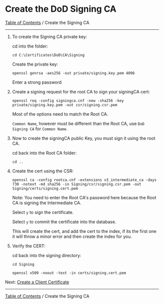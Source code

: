 # Create the DoD Signing CA

[Table of Contents](../../README.md#table-of-contents) / Create the Signing CA

------------------------------------------------------------

1. To create the Signing CA private key:

    cd into the folder:

       cd C:\Certificates\DoD\CA\Signing

    Create the private key:

       openssl genrsa -aes256 -out private/signing.key.pem 4096

    Enter a strong password

2. Create a signing request for the root CA to sign your signingCA cert:

       openssl req -config signingca.cnf -new -sha256 -key private/signing.key.pem -out csr/signing.csr.pem

   Most of the options need to match the Root CA.

   `Common Name`, however must be different than the Root CA, use `DoD Signing CA` for `Common Name`.

3. Now to create the signingCA public Key, you must sign it using the root CA.

   cd back into the Root CA folder:

       cd ..

4. Create the cert using the CSR:

       openssl ca -config rootca.cnf -extensions v3_intermediate_ca -days 730 -notext -md sha256 -in Signing/csr/signing.csr.pem -out Signing/certs/signing.cert.pem

   Note: You need to enter the Root CA's password here because the Root CA is signing the Intermediate CA.

   Select `y` to sign the certificate.

   Select `y` to commit the certificate into the database.

   This will create the cert, and add the cert to the index, if its the first one it will throw a minor error and then create the index for you.

5. Verify the CERT:

   cd back into the signing directory:

       cd Signing

       openssl x509 -noout -text -in certs/signing.cert.pem

Next: [Create a Client Certificate](README_CreateClientCert.md)

------------------------------------------------------------

[Table of Contents](../../README.md#table-of-contents) / Create the Signing CA